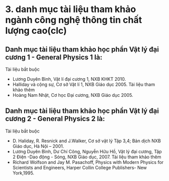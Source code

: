 # 3. danh mục tài liệu tham khảo ngành công nghệ thông tin chất lượng cao(clc)
## Danh mục tài liệu tham khảo học phần Vật lý đại cương 1 - General Physics 1 là:
Tài liệu bắt buộc
- Lương Duyên Bình, Vật lí đại cương 1, NXB KHKT 2010.
- Halliday và cộng sự, Cơ sở Vật lí 1, NXB Giáo dục 2005.
Tài liệu tham khảo thêm
- Hoàng Nam Nhật, Cơ học Đại cương, NXB Giáo dục 2005.
## Danh mục tài liệu tham khảo học phần Vật lý đại cương 2 - General Physics 2 là:
Tài liệu bắt buộc
- D. Haliday, R. Resnick and J.Walker, Cơ sở vật lý Tập 3,4; Bản dịch NXB Giáo dục, Hà Nội – 2001.
- Lương Duyên Bình, Dư Chí Công, Nguyễn Hữu Hồ, Vật lý đại cương, Tập 2 Điện -Dao động - Sóng, NXB Giáo dục, 2007.
Tài liệu tham khảo thêm
- Richard Wolfson and Jay M. Pasachoff, Physics with Modern Physics for Scientists and Engineers, Harper Collin College Publishers- New York,1995.
